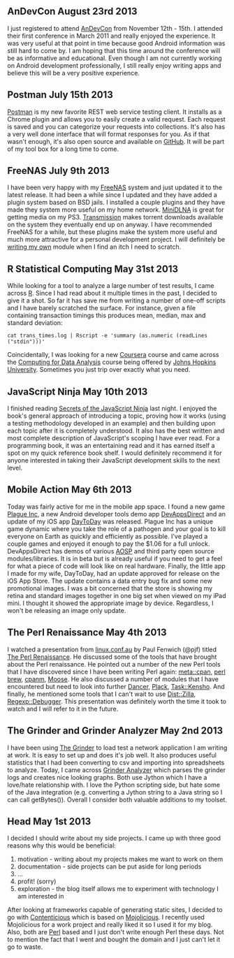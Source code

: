 AnDevCon <time datetime="2013-08-23" pubday>August 23rd 2013</time>
--------

I just registered to attend [AnDevCon](http://www.andevcon.com/AndevCon_sanfrancisco/index.html)
from November 12th - 15th.  I attended their first conference in March 2011 and
really enjoyed the experience.  It was very useful at that point in time because
good Android information was still hard to come by.  I am hoping that this time
around the conference will be as informative and educational.  Even though I am
not currently working on Android development professionally, I still really enjoy
writing apps and believe this will be a very positive experience.

Postman <time datetime="2013-07-15" pubday>July 15th 2013</time>
-------

[Postman](http://getpostman.com/) is my new favorite REST web service testing
client.  It installs as a Chrome plugin and allows you to easily create a valid
request.  Each request is saved and you can categorize your requests into
collections.  It's also has a very well done interface that will format
responses for you.  As if that wasn't enough, it's also open source and
available on [GitHub](https://github.com/a85/POSTMan-Chrome-Extension/).  It
will be part of my tool box for a long time to come.

FreeNAS <time datetime="2013-07-09" pubday>July 9th 2013</time>
-------

I have been very happy with my [FreeNAS](http://www.freenas.org) system and just
updated it to the latest release.  It had been a while since I updated and they
have added a plugin system based on BSD jails.  I installed a couple plugins
and they have made they system more useful on my home network.
[MiniDLNA](http://sourceforge.net/projects/freenas/files/FreeNAS-8.3.1/RELEASE-p2/x64/plugins/minidlna-1.0.24_1-amd64.pbi/download)
is great for getting media on my PS3.
[Transmission](http://sourceforge.net/projects/freenas/files/FreeNAS-8.3.1/RELEASE-p2/x64/plugins/transmission-2.77-amd64.pbi/download)
makes torrent downloads available on the system they eventually end up on
anyway.  I have recommended FreeNAS for a while, but these plugins make the
system more useful and much more attractive for a personal development project.
I will definitely be
[writing my own](http://doc.freenas.org/index.php/Creating_your_own_FreeNAS%C2%AE_PBIs)
module when I find an itch I need to scratch.

R Statistical Computing <time datetime="2013-05-31" pubdate>May 31st 2013</time>
-----------------------

While looking for a tool to analyze a large number of test results, I came
across [R](http://www.r-project.org/).  Since I had read about it multiple times
in the past, I decided to give it a shot.  So far it has save me from writing a
number of one-off scripts and I have barely scratched the surface.  For
instance, given a file containing transaction timings this produces mean,
median, max and standard deviation:

```
cat trans_times.log | Rscript -e 'summary (as.numeric (readLines ("stdin")))'
```

Coincidentally, I was looking for a new [Coursera](https://www.coursera.org/)
course and came across the
[Computing for Data Analysis](https://www.coursera.org/course/compdata) course
being offered by [Johns Hopkins University](http://www.jhu.edu/). Sometimes you
just trip over exactly what you need.

JavaScript Ninja <time datetime="2013-05-10" pubdate>May 10th 2013</time>
----------------

I finished reading [Secrets of the JavaScript Ninja](http://jsninja.com/)
last night.  I enjoyed the book's general approach of introducing a topic,
proving how it works (using a testing methodology developed in an example) and
then building upon each topic after it is completely understood.  It also has
the best written and most complete description of JavaScript's scoping I have
ever read.  For a programming book, it was an entertaining read and it has
earned itself a spot on my quick reference book shelf.  I would definitely
recommend it for anyone interested in taking their JavaScript development skills
to the next level.

Mobile Action <time datetime="2013-05-06" pubdate>May 6th 2013</time>
-------------

Today was fairly active for me in the mobile app space.  I found a new game
[Plague Inc](https://play.google.com/store/apps/details?id=com.miniclip.plagueinc),
a new Android developer tools demo app
[DevAppsDirect](https://play.google.com/store/apps/details?id=com.inappsquared.devappsdirect)
and an update of my iOS app
[DayToDay](https://itunes.apple.com/WebObjects/MZStore.woa/wa/viewSoftware?id=596623324&mt=8)
was released.  Plague Inc has a unique game dynamic where you take the role of a
pathogen and your goal is to kill everyone on Earth as quickly and efficiently
as possible.  I've played a couple games and enjoyed it enough to pay the $1.06
for a full unlock.  DevAppsDirect has demos of various
[AOSP](http://source.android.com/) and third party open source modules/libraries.
It is in beta but is already useful if you need to get a feel for what a piece
of code will look like on real hardware.  Finally, the little app I made for my
wife, DayToDay, had an update approved for release on the iOS App Store.  The
update contains a data entry bug fix and some new promotional images.  I was a
bit concerned that the store is showing my retina and standard images together
in one big set when viewed on my iPad mini.  I thought it showed the appropriate
image by device.  Regardless, I won't be releasing an image only update.

The Perl Renaissance <time datetime="2013-05-04" pubdate>May 4th 2013</time>
--------------------

I watched a presentation from [linux.conf.au](http://linux.conf.au/) by Paul
Fenwich (@pjf) titled [The Perl Renaissance](http://lanyrd.com/2013/linuxconfau/szzxt/).
He discussed some of the tools that have brought about the Perl renaissance.
He pointed out a number of the new Perl tools that I have discovered since I
have been writing Perl again: [meta::cpan](https://metacpan.org/),
[perl brew](http://perlbrew.pl/), [cpanm](http://cpanmin.us/),
[Moose](https://metacpan.org/module/Moose).  He also discussed a number of
modules that I have encountered but need to look into further
[Dancer](http://www.perldancer.org/), [Plack](http://plackperl.org/),
[Task::Kensho](https://metacpan.org/module/Task::Kensho).
And finally, he mentioned some tools that I can't wait to use
[Dist::Zilla](https://metacpan.org/module/Dist::Zilla),
[Regexp::Debugger](https://metacpan.org/module/Regexp::Debugger).  This
presentation was definitely worth the time it took to watch and I will
refer to it in the future.

The Grinder and Grinder Analyzer <time datetime="2013-05-02" pubdate>May 2nd 2013</time>
--------------------------------

I have been using [The Grinder](http://grinder.sourceforge.net/) to load test a
network application I am writing at work.  It is easy to set up and does it's
job well.  It also produces useful statistics that I had been converting to csv
and importing into spreadsheets to analyze.  Today, I came across
[Grinder Analyzer](http://track.sourceforge.net/analyzer.html) which parses the
grinder logs and creates nice looking graphs.  Both use Jython which I have a
love/hate relationship with.  I love the Python scripting side, but hate some
of the Java integration (e.g. converting a Jython string to a Java string so I
can call getBytes()).  Overall I consider both valuable additions to my toolset.

Head <time datetime="2013-05-01" pubdate>May 1st 2013</time>
----

I decided I should write about my side projects.  I came up with three good
reasons why this would be beneficial:

1. motivation - writing about my projects makes me want to work on them
1. documentation - side projects can be put aside for long periods
1. ...
1. profit! (sorry)
1. exploration - the blog itself allows me to experiment with technology I am
interested in

After looking at frameworks capable of generating static sites, I decided to go
with [Contenticious](http://memowe.github.io/contenticious/) which is based on
[Mojolicious](http://mojolicio.us).  I recently used
Mojolicious for a work project and really liked it so I used it for my blog.
Also, both are [Perl](http://www.perl.org) based and I just don't write enough
Perl these days.  Not to mention the fact that I went and bought the domain and
I just can't let it go to waste.
